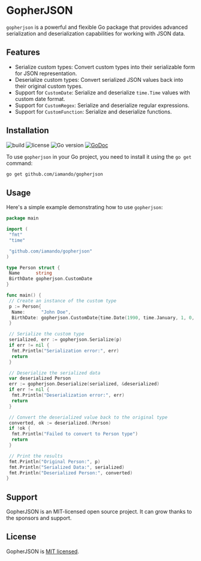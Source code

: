 # GopherJSON

`gopherjson` is a powerful and flexible Go package that provides advanced serialization and deserialization capabilities for working with JSON data.

## Features

- Serialize custom types: Convert custom types into their serializable form for JSON representation.
- Deserialize custom types: Convert serialized JSON values back into their original custom types.
- Support for `CustomDate`: Serialize and deserialize `time.Time` values with custom date format.
- Support for `CustomRegex`: Serialize and deserialize regular expressions.
- Support for `CustomFunction`: Serialize and deserialize functions.

## Installation

![build](https://github.com/iamando/gopherjson/workflows/build/badge.svg)
![license](https://img.shields.io/github/license/iamando/gopherjson?color=success)
![Go version](https://img.shields.io/github/go-mod/go-version/iamando/gopherjson)
[![GoDoc](https://godoc.org/github.com/iamando/gopherjson?status.svg)](https://godoc.org/github.com/iamando/gopherjson)

To use `gopherjson` in your Go project, you need to install it using the `go get` command:

```bash
go get github.com/iamando/gopherjson
```

## Usage

Here's a simple example demonstrating how to use `gopherjson`:

```go
package main

import (
 "fmt"
 "time"

 "github.com/iamando/gopherjson"
)

type Person struct {
 Name      string
 BirthDate gopherjson.CustomDate
}

func main() {
 // Create an instance of the custom type
 p := Person{
  Name:      "John Doe",
  BirthDate: gopherjson.CustomDate{time.Date(1990, time.January, 1, 0, 0, 0, 0, time.UTC)},
 }

 // Serialize the custom type
 serialized, err := gopherjson.Serialize(p)
 if err != nil {
  fmt.Println("Serialization error:", err)
  return
 }

 // Deserialize the serialized data
 var deserialized Person
 err := gopherjson.Deserialize(serialized, &deserialized)
 if err != nil {
  fmt.Println("Deserialization error:", err)
  return
 }

 // Convert the deserialized value back to the original type
 converted, ok := deserialized.(Person)
 if !ok {
  fmt.Println("Failed to convert to Person type")
  return
 }

 // Print the results
 fmt.Println("Original Person:", p)
 fmt.Println("Serialized Data:", serialized)
 fmt.Println("Deserialized Person:", converted)
}
```

## Support

GopherJSON is an MIT-licensed open source project. It can grow thanks to the sponsors and support.

## License

GopherJSON is [MIT licensed](LICENSE).
